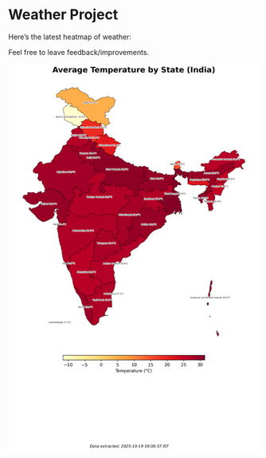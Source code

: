 # Weather Project

Here’s the latest heatmap of weather:

Feel free to leave feedback/improvements.

![India Heatmap](docs/assets/india_heatmap.png?v=F4696F)
